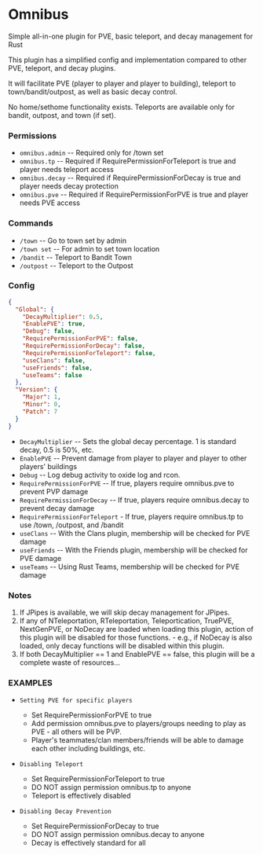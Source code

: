 # Omnibus
Simple all-in-one plugin for PVE, basic teleport, and decay management for Rust

This plugin has a simplified config and implementation compared to other PVE, teleport, and decay plugins.

It will facilitate PVE (player to player and player to building), teleport to town/bandit/outpost, as well as basic decay control.

No home/sethome functionality exists.  Teleports are available only for bandit, outpost, and town (if set).

### Permissions
  - `omnibus.admin` -- Required only for /town set
  - `omnibus.tp`    -- Required if RequirePermissionForTeleport is true and player needs teleport access
  - `omnibus.decay` -- Required if RequirePermissionForDecay is true and player needs decay protection
  - `omnibus.pve`   -- Required if RequirePermissionForPVE is true and player needs PVE access

### Commands
  - `/town` -- Go to town set by admin
  - `/town set` -- For admin to set town location
  - `/bandit` -- Teleport to Bandit Town
  - `/outpost` -- Teleport to the Outpost

### Config

```json
{
  "Global": {
    "DecayMultiplier": 0.5,
    "EnablePVE": true,
    "Debug": false,
    "RequirePermissionForPVE": false,
    "RequirePermissionForDecay": false,
    "RequirePermissionForTeleport": false,
    "useClans": false,
    "useFriends": false,
    "useTeams": false
  },
  "Version": {
    "Major": 1,
    "Minor": 0,
    "Patch": 7
  }
}
```

  - `DecayMultiplier` -- Sets the global decay percentage.  1 is standard decay, 0.5 is 50%, etc.
  - `EnablePVE` -- Prevent damage from player to player and player to other players' buildings
  - `Debug` --  Log debug activity to oxide log and rcon.
  - `RequirePermissionForPVE` -- If true, players require omnibus.pve to prevent PVP damage
  - `RequirePermissionForDecay` -- If true, players require omnibus.decay to prevent decay damage
  - `RequirePermissionForTeleport` - If true, players require omnibus.tp to use /town, /outpost, and /bandit
  - `useClans` -- With the Clans plugin, membership will be checked for PVE damage
  - `useFriends` -- With the Friends plugin, membership will be checked for PVE damage
  - `useTeams` -- Using Rust Teams, membership will be checked for PVE damage


### Notes
  1. If JPipes is available, we will skip decay management for JPipes.
  2. If any of NTeleportation, RTeleportation, Teleportication, TruePVE, NextGenPVE, or NoDecay are loaded when loading this plugin, action of this plugin will be disabled for those functions.
    - e.g., if NoDecay is also loaded, only decay functions will be disabled within this plugin.
  3. If both DecayMultiplier == 1 and EnablePVE == false, this plugin will be a complete waste of resources...


### EXAMPLES
  
  - `Setting PVE for specific players`
    - Set RequirePermissionForPVE to true
    - Add permission omnibus.pve to players/groups needing to play as PVE - all others will be PVP.
    - Player's teammates/clan members/friends will be able to damage each other including buildings, etc.

  - `Disabling Teleport`
     - Set RequirePermissionForTeleport to true
     - DO NOT assign permission omnibus.tp to anyone
     - Teleport is effectively disabled

  - `Disabling Decay Prevention`
     - Set RequirePermissionForDecay to true
     - DO NOT assign permission omnibus.decay to anyone
     - Decay is effectively standard for all

